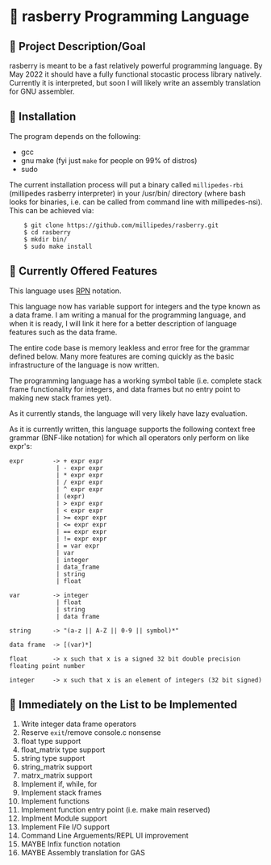 # :strawberry: rasberry Programming Language
## :dart: Project Description/Goal
rasberry is meant to be a fast relatively powerful programming language.  By
May 2022 it should have a fully functional stocastic process library natively.
Currently it is interpreted, but soon I will likely write an assembly
translation for GNU assembler.

## :floppy_disk: Installation
The program depends on the following:
- gcc
- gnu make (fyi just `make` for people on 99% of distros)
- sudo

The current installation process will put a binary called `millipedes-rbi`
(millipedes rasberry interpreter) in your /usr/bin/ directory (where bash looks
for binaries, i.e. can be called from command line with millipedes-nsi).  This
can be achieved via:
```
    $ git clone https://github.com/millipedes/rasberry.git
    $ cd rasberry
    $ mkdir bin/
    $ sudo make install
```

## :star2: Currently Offered Features
This language uses [RPN](https://en.wikipedia.org/wiki/Reverse_Polish_notation)
notation.

This language now has variable support for integers and the type known as a data
frame.  I am writing a manual for the programming language, and when it is ready,
I will link it here for a better description of language features such as the data
frame.

The entire code base is memory leakless and error free for the grammar defined
below.  Many more features are coming quickly as the basic infrastructure of 
the language is now written.

The programming language has a working symbol table (i.e. complete stack frame
functionality for integers, and data frames but no entry point to making new
stack frames yet).

As it currently stands, the language will very likely have lazy evaluation.

As it is currently written, this language supports the following context free
grammar (BNF-like notation) for which all operators only perform on like expr's:
```
expr        -> + expr expr
             | - expr expr
             | * expr expr
             | / expr expr
             | ^ expr expr
             | (expr)
             | > expr expr
             | < expr expr
             | >= expr expr
             | <= expr expr
             | == expr expr
             | != expr expr
             | = var expr
             | var
             | integer
             | data_frame
             | string
             | float

var         -> integer
             | float
             | string
             | data frame

string      -> "(a-z || A-Z || 0-9 || symbol)*"

data frame  -> [(var)*]

float       -> x such that x is a signed 32 bit double precision floating point number

integer     -> x such that x is an element of integers (32 bit signed)
```

## :scroll: Immediately on the List to be Implemented
1) Write integer data frame operators
2) Reserve `exit`/remove console.c nonsense
3) float type support
4) float_matrix type support
5) string type support
6) string_matrix support
7) matrx_matrix support
8) Implement if, while, for
8) Implement stack frames
9) Implement functions
10) Implement function entry point (i.e. make main reserved)
11) Implment Module support
12) Implement File I/O support
13) Command Line Arguements/REPL UI improvement
14) MAYBE Infix function notation
15) MAYBE Assembly translation for GAS 
